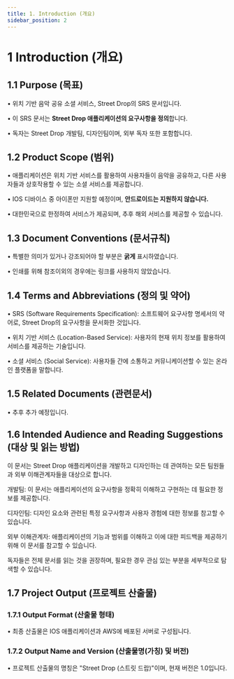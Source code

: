 ```yaml
---
title: 1. Introduction (개요)
sidebar_position: 2
---
```


# 1	Introduction (개요)
## 1.1	Purpose (목표)
•  위치 기반 음악 공유 소셜 서비스, Street Drop의 SRS 문서입니다.


• 이 SRS 문서는 **Street Drop 애플리케이션의 요구사항을 정의**합니다.


•  독자는 Street Drop 개발팀, 디자인팀이며, 외부 독자 또한 포함합니다.


## 1.2	Product Scope (범위)

• 애플리케이션은 위치 기반 서비스를 활용하여 사용자들이 음악을 공유하고, 다른 사용자들과 상호작용할 수 있는 소셜 서비스를 제공합니다.


• IOS 디바이스 중 아이폰만 지원할 예정이며, **안드로이드는 지원하지 않습니다.**


• 대한민국으로 한정하여 서비스가 제공되며, 추후 해외 서비스를 제공할 수 있습니다.



## 1.3	Document Conventions (문서규칙)
• 특별한 의미가 있거나 강조되어야 할 부분은 **굵게** 표시하였습니다.

• 인쇄를 위해 참조이외의 경우에는 링크를 사용하지 않았습니다.



## 1.4	Terms and Abbreviations (정의 및 약어)


• SRS (Software Requirements Specification): 소프트웨어 요구사항 명세서의 약어로, Street Drop의 요구사항을 문서화한 것입니다.


• 위치 기반 서비스 (Location-Based Service): 사용자의 현재 위치 정보를 활용하여 서비스를 제공하는 기술입니다.


• 소셜 서비스 (Social Service): 사용자들 간에 소통하고 커뮤니케이션할 수 있는 온라인 플랫폼을 말합니다.
## 1.5	Related Documents (관련문서)
• 추후 추가 예정입니다.

## 1.6	Intended Audience and Reading Suggestions (대상 및 읽는 방법)
이 문서는 Street Drop 애플리케이션을 개발하고 디자인하는 데 관여하는 모든 팀원들과 외부 이해관계자들을 대상으로 합니다.

개발팀: 이 문서는 애플리케이션의 요구사항을 정확히 이해하고 구현하는 데 필요한 정보를 제공합니다.


디자인팀: 디자인 요소와 관련된 특정 요구사항과 사용자 경험에 대한 정보를 참고할 수 있습니다.


외부 이해관계자: 애플리케이션의 기능과 범위를 이해하고 이에 대한 피드백을 제공하기 위해 이 문서를 참고할 수 있습니다.


독자들은 전체 문서를 읽는 것을 권장하며, 필요한 경우 관심 있는 부분을 세부적으로 탐색할 수 있습니다.


## 1.7	Project Output (프로젝트 산출물)


### 1.7.1 	Output Format (산출물 형태)
• 최종 산출물은 IOS 애플리케이션과 AWS에 배포된 서버로 구성됩니다.


### 1.7.2 	Output Name and Version (산출물명(가칭) 및 버전)
• 프로젝트 산출물의 명칭은 "Street Drop (스트릿 드랍)"이며, 현재 버전은 1.0입니다.